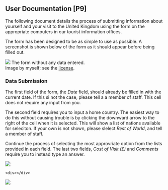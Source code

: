 ## User Documentation [P9]

The following document details the process of submitting information about yourself and your visit to the United Kingdom using the form on the appropriate computers in our tourist information offices.

The form has been designed to be as simple to use as possible. A screenshot is shown below of the form as it should appear before being filled out.

<div class="i">
	<img src="/btec/img/42.3.1.png">
	The form without any data entered.
	<div>Image by myself; see the <a href="/btec/license">license</a>.</div>
</div>

### Data Submission

The first field of the form, the *Date* field, should already be filled in with the current date. If this si not the case, please tell a a member of staff. This cell does not require any input from you.

The second field requires you to input a home country. The easiest way to do this without causing trouble is by clicking the downward arrow to the right of the cell when it is selected. This will show a list of nations available for seleciton. If your own is not shown, please slelect *Rest of World*, and tell a member of staff.

Continue the process of selecting the most approvriate option from the lists provided in each field. The last two fields, *Cost of Visit (&pound;)* and *Comments* require you to instead type an answer.

<div class="i">
	<img src="/btec/img/42.3.2.png">

	<div></div>
</div>
<div class="i">
	<img src="/btec/img/42.3.3.png">
</div>